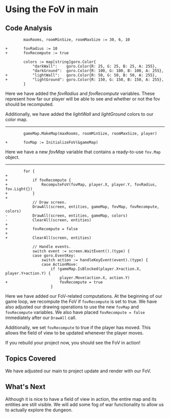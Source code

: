 # Using the FoV in main

## Code Analysis
```
		maxRooms, roomMinSize, roomMaxSize := 30, 6, 10

+		fovRadius := 10
+		fovRecompute := true

		colors := map[string]goro.Color{
			"darkWall":    goro.Color{R: 25, G: 25, B: 25, A: 255},
			"darkGround":  goro.Color{R: 100, G: 100, B: 100, A: 255},
+			"lightWall":   goro.Color{R: 50, G: 50, B: 50, A: 255},
+			"lightGround": goro.Color{R: 150, G: 150, B: 150, A: 255},
		}
```
Here we have added the *fovRadius* and *fovRecompute* variables. These represent how far our player will be able to see and whether or not the fov should be recomputed.

Additionally, we have added the *lightWall* and *lightGround* colors to our color map.

---
```
		gameMap.MakeMap(maxRooms, roomMinSize, roomMaxSize, player)

+		fovMap := InitializeFoV(&gameMap)
```
Here we have a new *fovMap* variable that contains a ready-to-use `fov.Map` object.

---
```
		for {
+
+			if fovRecompute {
+				RecomputeFoV(fovMap, player.X, player.Y, fovRadius, fov.Light{})
+			}
+
			// Draw screen.
			DrawAll(screen, entities, gameMap, fovMap, fovRecompute, colors)
-			DrawAll(screen, entities, gameMap, colors)
-			ClearAll(screen, entities)
+
+			fovRecompute = false
+
+			ClearAll(screen, entities)

			// Handle events.
			switch event := screen.WaitEvent().(type) {
			case goro.EventKey:
				switch action := handleKeyEvent(event).(type) {
				case ActionMove:
					if !gameMap.IsBlocked(player.X+action.X, player.Y+action.Y) {
						player.Move(action.X, action.Y)
+						fovRecompute = true
					}
```
Here we have added our FoV-related computations. At the beginning of our game loop, we recompute the FoV if `fovRecompute` is set to true. We have also adjusted our drawing operations to use the new `fovMap` and `fovRecompute` variables. We also have placed `fovRecompute = false` immediately after our `DrawAll` call.

Additionally, we set `fovRecompute` to true if the player has moved. This allows the field of view to be updated whenever the player moves.

If you rebuild your project now, you should see the FoV in action!

## Topics Covered
We have adjusted our main to project update and render with our FoV.

## What's Next
Although it is nice to have a field of view in action, the entire map and its entities are still visible. We will add some fog of war functionality to allow us to actually explore the dungeon.
